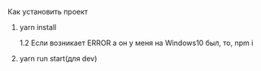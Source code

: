 Как установить проект 
1. yarn install

    1.2 Если возникает ERROR а он у меня на Windows10 был, то, npm i 

2. yarn run start(для dev)